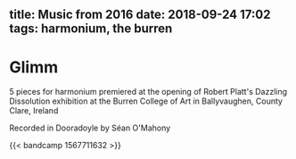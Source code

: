 title: Music from 2016
date: 2018-09-24 17:02
tags: harmonium, the burren
---

# Glimm 

5 pieces for harmonium
premiered at the opening of Robert Platt's Dazzling Dissolution exhibition at the Burren College of Art in Ballyvaughen, County Clare, Ireland

Recorded in Dooradoyle by Séan O'Mahony

{{< bandcamp 1567711632 >}}



